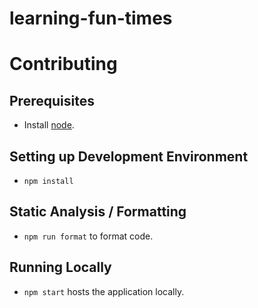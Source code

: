 # learning-fun-times

# Contributing

## Prerequisites

- Install [node](https://nodejs.org/en/download/).

## Setting up Development Environment

- `npm install`

## Static Analysis / Formatting

- `npm run format` to format code.

## Running Locally

- `npm start` hosts the application locally.
